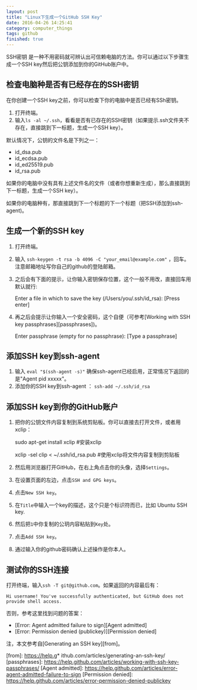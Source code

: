 ```yaml
---
layout: post
title: "Linux下生成一个GitHub SSH Key"
date: 2016-04-26 14:25:41
category: computer_things
tags: github
finished: true
---
```


SSH密钥 是一种不用密码就可辨认出可信赖电脑的方法。你可以通过以下步骤生成一个SSH key然后把公钥添加到你的GitHub账户中。


## 检查电脑种是否有已经存在的SSH密钥

在你创建一个SSH key之前，你可以检查下你的电脑中是否已经有SSh密钥。

1. 打开终端。
2. 输入`ls -al ~/.ssh`，看看是否有已存在的SSH密钥（如果提示.ssh文件夹不存在，直接跳到下一标题，生成一个SSH key）。

默认情况下，公钥的文件名是下列之一：

* id_dsa.pub
* id_ecdsa.pub
* id_ed25519.pub
* id_rsa.pub

如果你的电脑中没有具有上述文件名的文件（或者你想重新生成），那么直接跳到下一标题，生成一个SSH key）。

如果你的电脑种有，那直接跳到下一个标题的下一个标题（把SSH添加到ssh-agent)。

## 生成一个新的SSH key

1. 打开终端。
2. 输入 `ssh-keygen -t rsa -b 4096 -C "your_email@example.com"` ，回车。注意邮箱地址写你自己的github的登陆邮箱。
3. 之后会有下面的提示，让你输入密钥保存位置，这个一般不用改，直接回车用默认就行:

    Enter a file in which to save the key (/Users/you/.ssh/id_rsa): [Press enter]

4. 再之后会提示让你输入一个安全密码，这个自便（可参考[Working with SSH key passphrases][passphrases])。

    Enter passphrase (empty for no passphrase): [Type a passphrase]


## 添加SSH key到ssh-agent

1. 输入 `eval "$(ssh-agent -s)"` 确保ssh-agent已经启用，正常情况下返回的是"Agent pid xxxxx"。
2. 添加你的SSH key到ssh-agent ： `ssh-add ~/.ssh/id_rsa`


## 添加SSH key到你的GitHub账户

1. 把你的公钥文件内容复制到系统剪贴板。你可以直接去打开文件，或者用xclip：

    sudo apt-get install xclip  #安装xclip 

    xclip -sel clip < ~/.ssh/id_rsa.pub  #使用xclip将文件内容复制到剪贴板

2. 然后用浏览器打开GitHub，在右上角点击你的头像，选择`Settings`。
3. 在设置页面的左边，点击`SSH and GPG keys`。
4. 点击`New SSH key`。
5. 在`Title`中输入一个key的描述，这个只是个标识符而已，比如 Ubuntu SSH key.
6. 然后把`1`中你复制的公玥内容粘贴到`Key`处。
7. 点击`Add SSH key`。
8. 通过输入你的github密码确认上述操作是你本人。


## 测试你的SSH连接

打开终端，输入`ssh -T git@github.com`。如果返回的内容最后有：

    Hi username! You've successfully authenticated, but GitHub does not provide shell access.

否则，参考这里找到问题的答案：

* [Error: Agent admitted failure to sign][Agent admitted]
* [Error: Permission denied (publickey)][Permission denied]


注，本文参考自[Generating an SSH key][from]。


[from]: https://help.g* ithub.com/articles/generating-an-ssh-key/
[passphrases]: https://help.github.com/articles/working-with-ssh-key-passphrases/
[Agent admitted]: https://help.github.com/articles/error-agent-admitted-failure-to-sign
[Permission denied]: https://help.github.com/articles/error-permission-denied-publickey